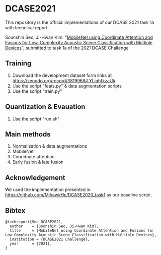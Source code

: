# DCASE2021
This repository is the official implementations of our DCASE 2021 task 1a with technical report:

Soonshin Seo, Ji-Hwan Kim: "[MobileNet using Coordinate Attention and Fusions for Low-Complexity Acoustic Scene Classification with Multiple Devices](http://dcase.community/documents/challenge2021/technical_reports/DCASE2021_Seo_52_t1.pdf)", submitted to task 1a of the 2021 DCASE Challenge 
  
## Training
 1. Download the development dataset form links at https://zenodo.org/record/3819968#.YLiqhfkzaUk
 2. Use the script "feats.py" & data augmentation scripts
 3. Use the script "train.py"
	  
## Quantization & Evauation
 1. Use the script "run.sh"
 
## Main methods
 1. Normalization & data augmentations
 2. MobileNet
 3. Cooridnate attention 
 4. Early fusion & late fusion
		 
## Acknowledgement
We used the implementation presented in https://github.com/MihawkHu/DCASE2020_task1 as our baseline script.

## Bibtex
```
@techreport{Seo_DCASE2021,
  author    = {Soonshin Seo, Ji-Hwan Kim},
  title     = {MobileNet using Coordinate Attention and Fusions for Low-Complexity Acoustic Scene Classification with Multiple Devices},
  institution = {DCASE2021 Challenge},
  year      = {2021},
}
```
